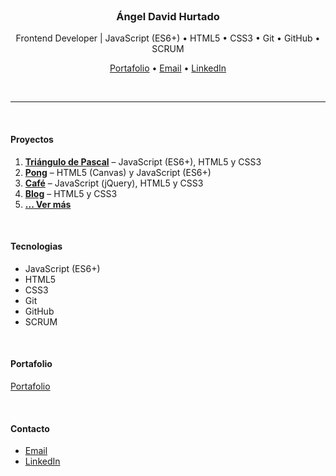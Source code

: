 <!--
El objetivo de todo lo que yo hago es MAXIMIZAR mis oportunidades de conseguir empleo y mejores trabajos para eso digamos dejo explicitamente cuales son las tecnologia que manejo y por eso sí pongo la sección de tecnologias, aunque ya se vean al inicio de mi perfil y en los proyectos, igual las coloco porque creo que aumenta mis probabilidades de conseguir empleo y mejores empleos
-->
<br>

<h3 align="center">Ángel David Hurtado</h3>

<p align="center">
	Frontend Developer |<!-- React • --> JavaScript (ES6+) • HTML5 • CSS3 • Git • GitHub • SCRUM
</p>

<p align="center">
	<a href="https://angeldavidhurtado.github.io/">Portafolio</a> •
	<a href="mailto:angeldavidhurtado.dev@gmail.com?subject=Revisamos tu GitHub - Hablemos&amp;body=Hola Ángel,%0D%0A%0D%0ASoy [tu nombre] de [nombre empresa opcional]. Hemos revisado tu GitHub y nos gustaría [asunto]">Email</a> •
	<a href="https://www.linkedin.com/in/angel-david-hurtado/">LinkedIn</a>
	<!--
	Cambiar los texto por iconos como los del final de mi portafolio
	Agregar CV
	-->
</p>

<br>

---

<br>

#### Proyectos
<!--
Quizás esta seccion convertirla en cuatro imagenes como la plantilla adjunta pero solo si pueden quedar centradas
-->
1. [**Triángulo de Pascal**](https://angeldavidhurtado.github.io/pascals-triangle/) – JavaScript (ES6+), HTML5 y CSS3
2. [**Pong**](https://angeldavidhurtado.github.io/pong/) – HTML5 (Canvas) y JavaScript (ES6+)
3. [**Café**](https://angeldavidhurtado.github.io/cafe/) – JavaScript (jQuery), HTML5 y CSS3
4. [**Blog**](https://angeldavidhurtado.github.io/blog/) – HTML5 y CSS3
5. [**... Ver más**](https://angeldavidhurtado.github.io)

<br>

<!--
#### Tecnologías
lista de img
-->

<!--
<br>

#### Sobre mi
Aprendiendo Redux, me gusta el código limpio, realizar webs pixel perfect y el aprendizaje continuo.

<br>

#### Actualmente
Desarrollo un proyecto con React orientado a la enseñanza de matemáticas para estudiantes desde 9° a 11°, será implementado en un colegio público de la ciudad Bogotá.

<br>
-->

<!--
#### Experiencia

#### Educación

#### Referencias
-->

#### Tecnologias
* JavaScript (ES6+)
* HTML5
* CSS3
* Git
* GitHub
* SCRUM

<br>

#### Portafolio
[Portafolio](https://angeldavidhurtado.github.io/)

<br>

#### Contacto
* <a href="mailto:angeldavidhurtado.dev@gmail.com?subject=Revisamos tu GitHub - Hablemos&amp;body=Hola Ángel,%0D%0A%0D%0ASoy [tu nombre] de [nombre empresa opcional]. Hemos revisado tu GitHub y nos gustaría [asunto]">Email</a>
* [LinkedIn](https://www.linkedin.com/in/angel-david-hurtado/)

<!--
Hacer lista pero con icoos como los del final de mi portafolio para que contrasten en fondo claro y oscuro, además acompañarlo con la url de mi usuario como al final de mi portafolio
El icono de portafolio yo creo que un maletin para que se entienda bien
Agregar CV
-->

<br>
